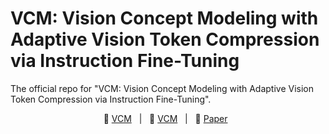 # VCM: Vision Concept Modeling with Adaptive Vision Token Compression via Instruction Fine-Tuning

The official repo for "VCM: Vision Concept Modeling with Adaptive Vision Token Compression via Instruction Fine-Tuning".

<p align="center">
       🤗 <a href="">VCM</a>&nbsp&nbsp | &nbsp&nbsp🤗 <a href="">VCM</a>&nbsp&nbsp | &nbsp&nbsp📑 <a href="https://arxiv.org/abs/2504.19627">Paper</a>&nbsp&nbsp
</p>
